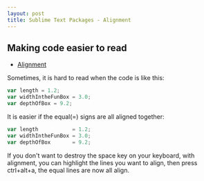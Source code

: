 ```yaml
---
layout: post 
title: Sublime Text Packages - Alignment
---
```


## Making code easier to read 
* [Alignment](https://packagecontrol.io/packages/Alignment)

Sometimes, it is hard to read when the code is like this:

```javascript
var length = 1.2;
var widthIntheFunBox = 3.0;
var depthOfBox = 9.2;
```

It is easier if the equal(=) signs are all aligned together:

```javascript
var length           = 1.2;
var widthIntheFunBox = 3.0;
var depthOfBox       = 9.2;
```

If you don't want to destroy the space key on your keyboard, with alignment, you can highlight the lines you want to align, then press ctrl+alt+a, the equal lines are now all align. 
